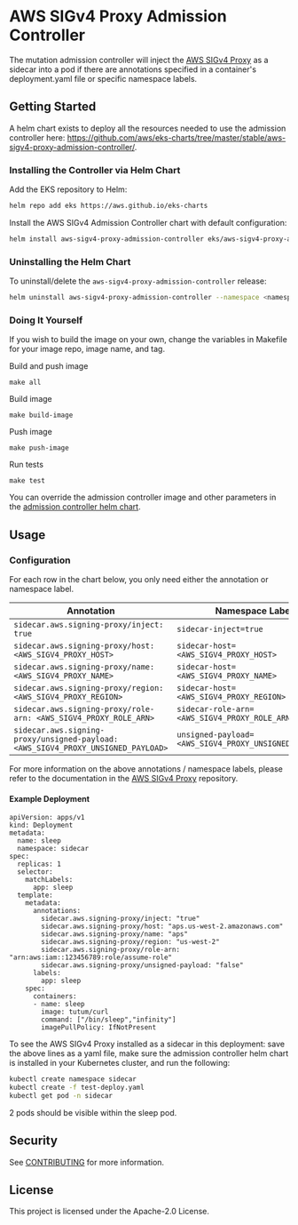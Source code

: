 # AWS SIGv4 Proxy Admission Controller

The mutation admission controller will inject the [AWS SIGv4 Proxy](https://github.com/awslabs/aws-sigv4-proxy) as a sidecar into a pod if there are annotations specified in a container's deployment.yaml file or specific namespace labels.

## Getting Started

A helm chart exists to deploy all the resources needed to use the admission controller here: https://github.com/aws/eks-charts/tree/master/stable/aws-sigv4-proxy-admission-controller/.

### Installing the Controller via Helm Chart

Add the EKS repository to Helm:

```bash
helm repo add eks https://aws.github.io/eks-charts
```

Install the AWS SIGv4 Admission Controller chart with default configuration:

```bash
helm install aws-sigv4-proxy-admission-controller eks/aws-sigv4-proxy-admission-controller --namespace <namespace>
```

### Uninstalling the Helm Chart

To uninstall/delete the `aws-sigv4-proxy-admission-controller` release:

```bash
helm uninstall aws-sigv4-proxy-admission-controller --namespace <namespace>
```

### Doing It Yourself

If you wish to build the image on your own, change the variables in Makefile for your image repo, image name, and tag.

Build and push image
```
make all
```

Build image
```
make build-image
```

Push image
```
make push-image
```

Run tests
```
make test
```

You can override the admission controller image and other parameters in the [admission controller helm chart](https://github.com/aws/eks-charts/tree/master/stable/aws-sigv4-proxy-admission-controller).

## Usage

### Configuration

For each row in the chart below, you only need either the annotation or namespace label.

| Annotation | Namespace Label | Required
| - | - | -
| `sidecar.aws.signing-proxy/inject: true` | `sidecar-inject=true` | ✔
| `sidecar.aws.signing-proxy/host: <AWS_SIGV4_PROXY_HOST>` | `sidecar-host=<AWS_SIGV4_PROXY_HOST>` | ✔
| `sidecar.aws.signing-proxy/name: <AWS_SIGV4_PROXY_NAME>` | `sidecar-host=<AWS_SIGV4_PROXY_NAME>` |
| `sidecar.aws.signing-proxy/region: <AWS_SIGV4_PROXY_REGION>` | `sidecar-host=<AWS_SIGV4_PROXY_REGION>` |
| `sidecar.aws.signing-proxy/role-arn: <AWS_SIGV4_PROXY_ROLE_ARN>` | `sidecar-role-arn=<AWS_SIGV4_PROXY_ROLE_ARN>` |
| `sidecar.aws.signing-proxy/unsigned-payload: <AWS_SIGV4_PROXY_UNSIGNED_PAYLOAD>` | `unsigned-payload=<AWS_SIGV4_PROXY_UNSIGNED_PAYLOAD>` |

For more information on the above annotations / namespace labels, please refer to the documentation in the [AWS SIGv4 Proxy](https://github.com/awslabs/aws-sigv4-proxy) repository.

#### Example Deployment
```
apiVersion: apps/v1
kind: Deployment
metadata:
  name: sleep
  namespace: sidecar
spec:
  replicas: 1
  selector:
    matchLabels:
      app: sleep
  template:
    metadata:
      annotations:
        sidecar.aws.signing-proxy/inject: "true"
        sidecar.aws.signing-proxy/host: "aps.us-west-2.amazonaws.com"
        sidecar.aws.signing-proxy/name: "aps"
        sidecar.aws.signing-proxy/region: "us-west-2"
        sidecar.aws.signing-proxy/role-arn: "arn:aws:iam::123456789:role/assume-role"
        sidecar.aws.signing-proxy/unsigned-payload: "false"
      labels:
        app: sleep
    spec:
      containers:
      - name: sleep
        image: tutum/curl
        command: ["/bin/sleep","infinity"]
        imagePullPolicy: IfNotPresent
```

To see the AWS SIGv4 Proxy installed as a sidecar in this deployment: save the above lines as a yaml file, make sure the admission controller helm chart is installed in your Kubernetes cluster, and run the following:

```bash
kubectl create namespace sidecar
kubectl create -f test-deploy.yaml
kubectl get pod -n sidecar
```

2 pods should be visible within the sleep pod.

## Security

See [CONTRIBUTING](CONTRIBUTING.md#security-issue-notifications) for more information.

## License

This project is licensed under the Apache-2.0 License.
